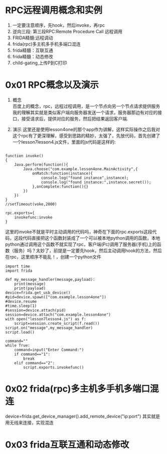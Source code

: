 # RPC远程调用概念和实例
1. 一定要注意顺序，先hook，然后invoke，再rpc
2. 逆向三段: 第三段RPC:Remote Procedure Call 远程调用
3. FRIDA精髓:远程调动
4. frida(rpc)多主机多手机多端口混连
5. frida精髓：互联互通
6. frida精髓：动态修改
7. child-gating,上传P到C打印

# 0x01 RPC概念以及演示
1. 概念  
百度上的概念，rpc，远程过程调用，是一个节点向另一个节点请求提供服务
我的理解其实就是类似客户端向服务器发送一个请求，服务器那边有对应的接口，接受请求后，提供对应的服务，然后把结果返回客户端.  

2. 演示
这里还是使用lesson4one的那个app作为讲解，这样实际操作之后我对这个rpc有了更深理解，感受到思路的精妙，太强了，先放代码，首先创建了一个lesson7lesson4.js文件，里面的js代码是这样的:  
```

function invoke()
{
    Java.perform(function(){
        Java.choose("com.example.lesson4one.MainActivity",{
            onMatch:function(instance){
                console.log("found instance",instance);
                console.log("found instance:",instance.secret());
            },onComplete:function(){}
        })
    })
}
//setTimeout(voke,2000)

rpc.exports={
    invokefunc:invoke
}
```
这里的invoke不就是平时主动调用的代码吗，神奇在下面的rpc.exports这段代码，这段代码直接把这个函数封装成了一个可以被本地python调用的函数，本地python通过调用这个函数不就实现了rpc，客户端(Pc)调用了服务器(手机)上的函数（服务）吗？太妙了，前提是一定要先hook，然后主动调用hook的方法，然后在rpc，这里顺序不能乱！，创建一个python文件 
```
import time
import frida

def my_message_handler(message,payload):
    print(message)
    print(payload)
device=frida.get_usb_device()
#pid=device.spawn(["com.example.lesson4one"])
#device.resume
#time.sleep(1)
#session=device.attach(pid)
session=device.attach("com.example.lesson4one")
with open("lesson7lesson4.js") as f:
    script=session.create_script(f.read())
script.on("message",my_message_handler)
script.load()

command=""
while True:
    command=input("Enter Command:")
    if command=="1":
        break
    elif command=="2":
        script.exports.invokefunc()

```
# 0x02 frida(rpc)多主机多手机多端口混连
device=frida.get_device_manager().add_remote_device("ip:port")
其实就是用无线来连接，实现混连
# 0x03 frida互联互通和动态修改
